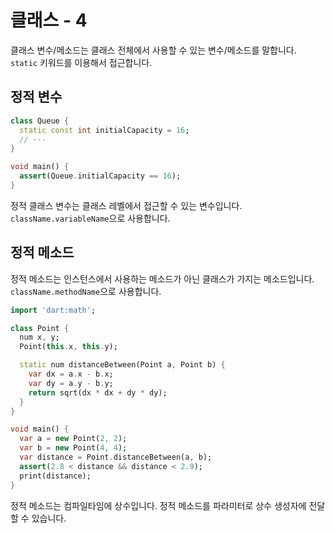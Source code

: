 # 클래스 - 4

클래스 변수/메소드는 클래스 전체에서 사용할 수 있는 변수/메소드를 말합니다. `static` 키워드를 이용해서 접근합니다.

## 정적 변수

```dart
class Queue {
  static const int initialCapacity = 16;
  // ···
}

void main() {
  assert(Queue.initialCapacity == 16);
}
```

정적 클래스 변수는 클래스 레벨에서 접근할 수 있는 변수입니다. `className.variableName`으로 사용합니다.

## 정적 메소드

정적 메소드는 인스턴스에서 사용하는 메소드가 아닌 클래스가 가지는 메소드입니다. `className.methodName`으로 사용합니다.

```dart
import 'dart:math';

class Point {
  num x, y;
  Point(this.x, this.y);

  static num distanceBetween(Point a, Point b) {
    var dx = a.x - b.x;
    var dy = a.y - b.y;
    return sqrt(dx * dx + dy * dy);
  }
}

void main() {
  var a = new Point(2, 2);
  var b = new Point(4, 4);
  var distance = Point.distanceBetween(a, b);
  assert(2.8 < distance && distance < 2.9);
  print(distance);
}
```

정적 메소드는 컴파일타임에 상수입니다. 정적 메소드를 파라미터로 상수 생성자에 전달할 수 있습니다.

